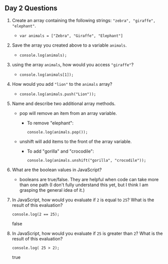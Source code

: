 ## Day 2 Questions

1. Create an array containing the following strings: `"zebra", "giraffe", "elephant"`.

    * ```var animals = ["Zebra", "Giraffe", "Elephant"]```

1. Save the array you created above to a variable `animals`.

    * ```console.log(animals);```

1. using the array `animals`, how would you access `"giraffe"`?

    * ```console.log(animals[1]);```

1. How would you add `"lion"` to the `animals` array?

    * ```console.log(animals.push("Lion"));```

1. Name and describe two additional array methods.

    * pop will remove an item from an array variable.

      + To remove "elephant":

          ```console.log(animals.pop());```

    * unshift will add items to the front of the array variable.

      + To add "gorilla" and "crocodile":

          ```console.log(animals.unshift("gorilla", "crocodile"));```

1. What are the boolean values in JavaScript?

    * booleans are true/false. They are helpful when code can take more than one path (I don't fully understand this yet, but I think I am grasping the general idea of it.)

1. In JavaScript, how would you evaluate if `2` is equal to `25`? What is the result of this evaluation?

    ```console.log(2 == 25);```

    false

1. In JavaScript, how would you evaluate if `25` is greater than `2`? What is the result of this evaluation?

    ```console.log( 25 > 2);```

    true
